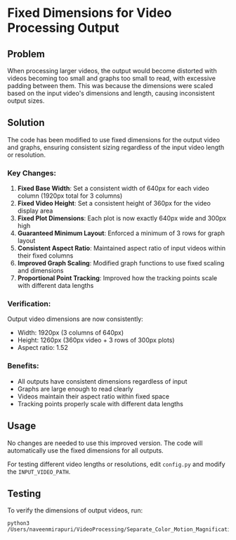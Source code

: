 # Fixed Dimensions for Video Processing Output

## Problem

When processing larger videos, the output would become distorted with videos becoming too small and graphs too small to read, with excessive padding between them. This was because the dimensions were scaled based on the input video's dimensions and length, causing inconsistent output sizes.

## Solution

The code has been modified to use fixed dimensions for the output video and graphs, ensuring consistent sizing regardless of the input video length or resolution.

### Key Changes:

1. **Fixed Base Width**: Set a consistent width of 640px for each video column (1920px total for 3 columns)
2. **Fixed Video Height**: Set a consistent height of 360px for the video display area
3. **Fixed Plot Dimensions**: Each plot is now exactly 640px wide and 300px high
4. **Guaranteed Minimum Layout**: Enforced a minimum of 3 rows for graph layout
5. **Consistent Aspect Ratio**: Maintained aspect ratio of input videos within their fixed columns
6. **Improved Graph Scaling**: Modified graph functions to use fixed scaling and dimensions
7. **Proportional Point Tracking**: Improved how the tracking points scale with different data lengths

### Verification:

Output video dimensions are now consistently:

- Width: 1920px (3 columns of 640px)
- Height: 1260px (360px video + 3 rows of 300px plots)
- Aspect ratio: 1.52

### Benefits:

- All outputs have consistent dimensions regardless of input
- Graphs are large enough to read clearly
- Videos maintain their aspect ratio within fixed space
- Tracking points properly scale with different data lengths

## Usage

No changes are needed to use this improved version. The code will automatically use the fixed dimensions for all outputs.

For testing different video lengths or resolutions, edit `config.py` and modify the `INPUT_VIDEO_PATH`.

## Testing

To verify the dimensions of output videos, run:

```
python3 /Users/naveenmirapuri/VideoProcessing/Separate_Color_Motion_Magnification/check_output.py
```
